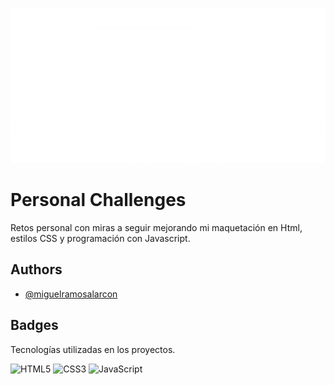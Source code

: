 ![Logo](https://github.com/miguelramosalarcon/personal_challenges/blob/main/images/LogoMiguel2024_white.png?raw=true)

# Personal Challenges

Retos personal con miras a seguir mejorando mi maquetación en Html, estilos CSS y programación con Javascript.


## Authors

- [@miguelramosalarcon](https://github.com/miguelramosalarcon)


## Badges

Tecnologías utilizadas en los proyectos.

![HTML5](https://img.shields.io/badge/html5-%23E34F26.svg?style=for-the-badge&logo=html5&logoColor=white)
![CSS3](https://img.shields.io/badge/css3-%231572B6.svg?style=for-the-badge&logo=css3&logoColor=white)
![JavaScript](https://img.shields.io/badge/javascript-%23323330.svg?style=for-the-badge&logo=javascript&logoColor=%23F7DF1E)






